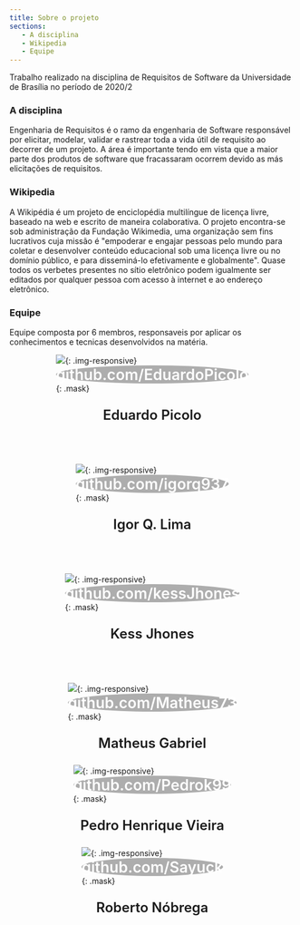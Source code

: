 ```yaml
---
title: Sobre o projeto
sections:
   - A disciplina
   - Wikipedia
   - Equipe
---
```

Trabalho realizado na disciplina de Requisitos de Software da Universidade de Brasília no período de 2020/2

### A disciplina
Engenharia de Requisitos é o ramo da engenharia de Software responsável por elicitar, modelar, validar e rastrear toda a vida útil de requisito ao decorrer de um projeto. A área é importante tendo em vista que a maior parte dos produtos de software que fracassaram ocorrem devido as más elicitações de requisitos.

### Wikipedia
A Wikipédia é um projeto de enciclopédia multilíngue de licença livre, baseado na web e escrito de maneira colaborativa.
O projeto encontra-se sob administração da Fundação Wikimedia, uma organização sem fins lucrativos cuja missão é "empoderar e engajar pessoas pelo mundo para coletar e desenvolver conteúdo educacional sob uma licença livre ou no domínio público, e para disseminá-lo efetivamente e globalmente".
Quase todos os verbetes presentes no sítio eletrônico podem igualmente ser editados por qualquer pessoa com acesso à internet e ao endereço eletrônico.

### Equipe
Equipe composta por 6 membros, responsaveis por aplicar os conhecimentos e tecnicas desenvolvidos na matéria.

<div style="display: flex; justify-content: space-evenly; flex-wrap: wrap">

<div class="" style="display:flex; flex-direction: column; justify-content: center; align-items: center;border-radius: 50%; flex-basis: 26%; margin-bottom: 3rem">
<div class="screenshot-holder">
  <img class="img-circle" src="https://avatars.githubusercontent.com/u/49292747?s=460&v=4">{: .img-responsive}
  <a style="display: flex; justify-content: center; align-content: center; align-items: center; color: white; background-color: #33333365; font-size: 1.65rem; font-weight: 600; transition: all 0.1s; border-radius: 50%">github.com/EduardoPicolo</a>{: .mask}
</div>
  <p style="font-size: 1.5rem; font-weight: 600">Eduardo Picolo</p>
</div>

<div class="" style="display:flex; flex-direction: column; justify-content: center; align-items: center;border-radius: 50%; flex-basis: 26%; margin-bottom: 3rem">
<div class="screenshot-holder">
  <img class="img-circle" src="https://avatars.githubusercontent.com/u/30667234?s=460&u=004a90f1b8d96bb09e8f4f3ad65bf43d22b9eab6&v=4">{: .img-responsive}
  <a style="display: flex; justify-content: center; align-content: center; align-items: center; color: white; background-color: #33333365; font-size: 1.65rem; font-weight: 600; transition: all 0.1s; border-radius: 50%">github.com/igorq937</a>{: .mask}
</div>
  <p style="font-size: 1.5rem; font-weight: 600">Igor Q. Lima</p>
</div>

<div class="" style="display:flex; flex-direction: column; justify-content: center; align-items: center;border-radius: 50%; flex-basis: 26%; margin-bottom: 3rem">
<div class="screenshot-holder">
  <img class="img-circle" src="https://avatars.githubusercontent.com/u/49600484?s=460&u=ad5d9200becfdaf0208f6ad33d49ecd728248367&v=4">{: .img-responsive}
  <a style="display: flex; justify-content: center; align-content: center; align-items: center; color: white; background-color: #33333365; font-size: 1.65rem; font-weight: 600; transition: all 0.1s; border-radius: 50%">github.com/kessJhones</a>{: .mask}
</div>
  <p style="font-size: 1.5rem; font-weight: 600">Kess Jhones</p>
</div>

<div class="" style="display:flex; flex-direction: column; justify-content: center; align-items: center;border-radius: 50%; flex-basis: 26%">
<div class="screenshot-holder">
  <img class="img-circle" src="https://avatars.githubusercontent.com/u/36316726?s=460&u=293f50e2555813c6df20f6b10a2b848844c0c479&v=4g">{: .img-responsive}
  <a style="display: flex; justify-content: center; align-content: center; align-items: center; color: white; background-color: #33333365; font-size: 1.65rem; font-weight: 600; transition: all 0.1s; border-radius: 50%">github.com/Matheus73</a>{: .mask}
</div>
  <p style="font-size: 1.5rem; font-weight: 600">Matheus Gabriel</p>
</div>

<div class="" style="display:flex; flex-direction: column; justify-content: center; align-items: center;border-radius: 50%; flex-basis: 26%">
<div class="screenshot-holder">
  <img class="img-circle" src="https://avatars.githubusercontent.com/u/58883144?s=460&u=69ecbaba771b228c9d4cb5a9dfdb4de47ca79867&v=4">{: .img-responsive}
  <a style="display: flex; justify-content: center; align-content: center; align-items: center; color: white; background-color: #33333365; font-size: 1.65rem; font-weight: 600; transition: all 0.1s; border-radius: 50%">github.com/Pedrok99</a>{: .mask}
</div>
  <p style="font-size: 1.5rem; font-weight: 600">
Pedro Henrique Vieira</p>
</div>

<div class="" style="display:flex; flex-direction: column; justify-content: center; align-items: center;border-radius: 50%; flex-basis: 26%">
<div class="screenshot-holder">
  <img class="img-circle" src="https://avatars.githubusercontent.com/u/50925505?s=460&u=63e5e3825b29eff21ea85bdde68f8b16f5f4f861&v=4">{: .img-responsive}
  <a style="display: flex; justify-content: center; align-content: center; align-items: center; color: white; background-color: #33333365; font-size: 1.65rem; font-weight: 600; transition: all 0.1s; border-radius: 50%">github.com/Sayuck</a>{: .mask}
</div>
  <p style="font-size: 1.5rem; font-weight: 600">Roberto Nóbrega</p>
</div>
</div>

